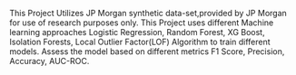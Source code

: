 This Project Utilizes JP Morgan synthetic data-set,provided by JP Morgan for use of research purposes only. This Project uses different Machine learning approaches Logistic Regression, Random Forest, XG Boost, Isolation Forests, Local Outlier Factor(LOF) Algorithm to train different models. Assess the model based on different metrics F1 Score, Precision, Accuracy, AUC-ROC. 
